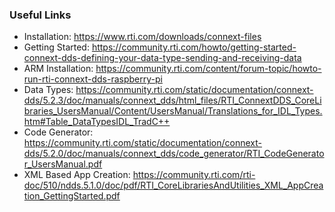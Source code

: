 ### Useful Links
- Installation: https://www.rti.com/downloads/connext-files
- Getting Started: https://community.rti.com/howto/getting-started-connext-dds-defining-your-data-type-sending-and-receiving-data
- ARM Installation: https://community.rti.com/content/forum-topic/howto-run-rti-connext-dds-raspberry-pi
- Data Types: https://community.rti.com/static/documentation/connext-dds/5.2.3/doc/manuals/connext_dds/html_files/RTI_ConnextDDS_CoreLibraries_UsersManual/Content/UsersManual/Translations_for_IDL_Types.htm#Table_DataTypesIDL_TradC++
- Code Generator: https://community.rti.com/static/documentation/connext-dds/5.2.0/doc/manuals/connext_dds/code_generator/RTI_CodeGenerator_UsersManual.pdf
- XML Based App Creation: https://community.rti.com/rti-doc/510/ndds.5.1.0/doc/pdf/RTI_CoreLibrariesAndUtilities_XML_AppCreation_GettingStarted.pdf